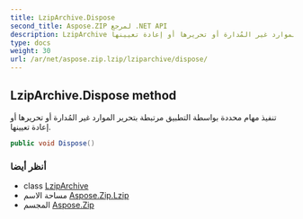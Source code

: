 ```yaml
---
title: LzipArchive.Dispose
second_title: Aspose.ZIP لمرجع .NET API
description: LzipArchive طريقة. تنفيذ مهام محددة بواسطة التطبيق مرتبطة بتحرير الموارد غير المُدارة أو تحريرها أو إعادة تعيينها.
type: docs
weight: 30
url: /ar/net/aspose.zip.lzip/lziparchive/dispose/
---
```

## LzipArchive.Dispose method

تنفيذ مهام محددة بواسطة التطبيق مرتبطة بتحرير الموارد غير المُدارة أو تحريرها أو إعادة تعيينها.

```csharp
public void Dispose()
```

### أنظر أيضا

* class [LzipArchive](../)
* مساحة الاسم [Aspose.Zip.Lzip](../../lziparchive/)
* المجسم [Aspose.Zip](../../../)



